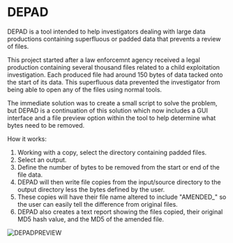 # DEPAD
DEPAD is a tool intended to help investigators dealing with large data productions containing superfluous or padded data that prevents a review of 
files.

This project started after a law enforcemnt agency received a legal production containing several thousand files related to a child exploitation investigation.  Each produced file had around 150 bytes of data tacked onto the start of its data.  This superfluous data prevented the investigator from being able to open any of the files using normal tools.  

The immediate solution was to create a small script to solve the problem, but DEPAD is a continuation of this solution which now includes a GUI interface and a file preview option within the tool to help determine what bytes need to be removed. 


How it works:

1.  Working with a copy, select the directory containing padded files. 
2.  Select an output.
3.  Define the number of bytes to be removed from the start or end of the file data.
4.  DEPAD will then write file copies from the input/source directory to the output directory less the bytes defined by the user.
5.  These copies will have their file name altered to include "AMENDED_" so the user can easily tell the difference from original files.
6.  DEPAD also creates a text report showing the files copied, their original MD5 hash value, and the MD5 of the amended file. 

![DEPADPREVIEW](https://user-images.githubusercontent.com/73806121/171286358-3d1aac1c-5d44-4bde-8c7b-64cf165000b0.png)
